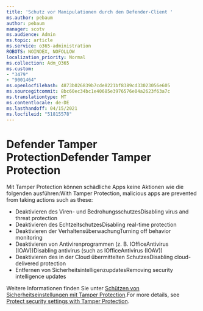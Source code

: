 ```yaml
---
title: 'Schutz vor Manipulationen durch den Defender-Client '
ms.author: pebaum
author: pebaum
manager: scotv
ms.audience: Admin
ms.topic: article
ms.service: o365-administration
ROBOTS: NOINDEX, NOFOLLOW
localization_priority: Normal
ms.collection: Adm_O365
ms.custom:
- "3479"
- "9001464"
ms.openlocfilehash: 4873b026839b7cde8221bf8389cd33023056e605
ms.sourcegitcommit: 8bc60ec34bc1e40685e3976576e04a2623f63a7c
ms.translationtype: MT
ms.contentlocale: de-DE
ms.lasthandoff: 04/15/2021
ms.locfileid: "51815578"
---
```

# <a name="defender-tamper-protection"></a><span data-ttu-id="5c28c-102">Defender Tamper Protection</span><span class="sxs-lookup"><span data-stu-id="5c28c-102">Defender Tamper Protection</span></span> 

<span data-ttu-id="5c28c-103">Mit Tamper Protection können schädliche Apps keine Aktionen wie die folgenden ausführen:</span><span class="sxs-lookup"><span data-stu-id="5c28c-103">With Tamper Protection, malicious apps are prevented from taking actions such as these:</span></span>

- <span data-ttu-id="5c28c-104">Deaktivieren des Viren- und Bedrohungsschutzes</span><span class="sxs-lookup"><span data-stu-id="5c28c-104">Disabling virus and threat protection</span></span>
- <span data-ttu-id="5c28c-105">Deaktivieren des Echtzeitschutzes</span><span class="sxs-lookup"><span data-stu-id="5c28c-105">Disabling real-time protection</span></span>
- <span data-ttu-id="5c28c-106">Deaktivieren der Verhaltensüberwachung</span><span class="sxs-lookup"><span data-stu-id="5c28c-106">Turning off behavior monitoring</span></span>
- <span data-ttu-id="5c28c-107">Deaktivieren von Antivirenprogrammen (z. B. IOfficeAntivirus (IOAV))</span><span class="sxs-lookup"><span data-stu-id="5c28c-107">Disabling antivirus (such as IOfficeAntivirus (IOAV))</span></span>
- <span data-ttu-id="5c28c-108">Deaktivieren des in der Cloud übermittelten Schutzes</span><span class="sxs-lookup"><span data-stu-id="5c28c-108">Disabling cloud-delivered protection</span></span>
- <span data-ttu-id="5c28c-109">Entfernen von Sicherheitsintelligenzupdates</span><span class="sxs-lookup"><span data-stu-id="5c28c-109">Removing security intelligence updates</span></span>

<span data-ttu-id="5c28c-110">Weitere Informationen finden Sie unter [Schützen von Sicherheitseinstellungen mit Tamper Protection](https://docs.microsoft.com/windows/security/threat-protection/windows-defender-antivirus/prevent-changes-to-security-settings-with-tamper-protection).</span><span class="sxs-lookup"><span data-stu-id="5c28c-110">For more details, see [Protect security settings with Tamper Protection](https://docs.microsoft.com/windows/security/threat-protection/windows-defender-antivirus/prevent-changes-to-security-settings-with-tamper-protection).</span></span>